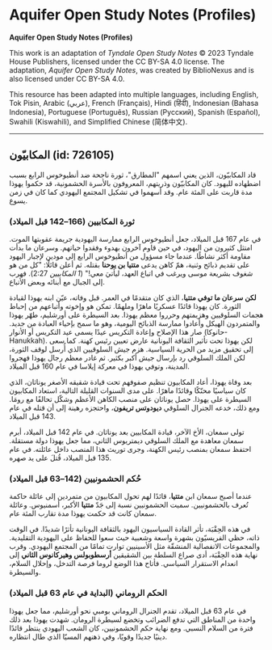 # Aquifer Open Study Notes (Profiles)

**Aquifer Open Study Notes (Profiles)**

This work is an adaptation of *Tyndale Open Study Notes* © 2023 Tyndale House Publishers, licensed under the CC BY\-SA 4\.0 license. The adaptation, *Aquifer Open Study Notes*, was created by BiblioNexus and is also licensed under CC BY\-SA 4\.0\.

This resource has been adapted into multiple languages, including English, Tok Pisin, Arabic (عربي), French (Français), Hindi (हिंदी), Indonesian (Bahasa Indonesia), Portuguese (Português), Russian (Русский), Spanish (Español), Swahili (Kiswahili), and Simplified Chinese (简体中文).



--------------------------------

## المكابيّون (id: 726105)

قاد المكابيّون، الذين يعني اسمهم "المطارق"، ثورة ناجحة ضد أنطيوخوس الرابع بسبب اضطهاده لليهود. كان المكابيّون وذريتهم، المعروفون بالأسرة الحشمونية، قد حكموا يهوذا مدة قاربت على المئة عام. وقد أسهموا في تشكيل المجتمع اليهودي كما كان في زمن يسوع.

### ثورة المكابيين (166–142 قبل الميلاد)

في عام 167 قبل الميلاد، جعل أنطيوخوس الرابع ممارسة اليهودية جريمة عقوبتها الموت. امتثل كثيرون من اليهود، في حين قاوم آخرون بهدوء وفقدوا حياتهم. وسرعان ما بدأت مقاومة أكثر نشاطًا. عندما جاء مسؤول من أنطيوخوس الرابع إلى مودين لإجبار اليهود على تقديم ذبائح وثنية، همّ كاهن يدعى **متتيا بن يوحنا** بقتله. ثم أعلن قائلًا: "كل من هو شغوف بشريعة موسى ويرغب في اتباع العهد، ليأتيَ معي!" (*1 المكابيين* 2:27\). فهرب إلى الجبال مع أبنائه وبعض الأتباع.

**لكن سرعان ما توفي متتيا**، الذي كان متقدمًا في العمر. قبل وفاته، عيّن ابنه يهوذا لقيادة الثورة. كان يهوذا قائدًا عسكريًا ماهرًا وملهمًا. تمكن هو وإخوته وأتباعهم من إحباط هجمات السلوقيين وهزيمتهم وحرروا معظم يهوذا. بعد السيطرة على أورشليم، طهّر يهوذا والمتمردون الهيكل وأعادوا ممارسة الذبائح اليومية، وهو ما سمح بإحياء العبادة من جديد. صار هذا الإصلاح وإعادة التكريس عيدًا يسمى عيد التكريس أو الأنوار (حانوكا\-Hanukkah). لكن يهوذا تحت تأثير الثقافة اليونانية عارض تعيين رئيس كهنة. كما سعى إلى تحقيق مزيد من الحرية السياسية. هزم جيش السلوقيين الذي أُرسل لوقف الثورة، لكن الملك السلوقي رد بإرسال جيش أكبر بكثير. ثم غادر معظم رجال يهوذا فهجروا المدينة، وتوفي يهوذا في معركة إيلاسا في عام 160 قبل الميلاد.

بعد وفاة يهوذا، أعاد المكابيون تنظيم صفوفهم تحت قيادة شقيقه الأصغر يوناثان، الذي كان سياسيًا محنّكًا وقائدًا ماهرًا. على مدى السنوات القليلة التالية، استعاد المكابيون السيطرة على يهوذا. حصل يوناثان على منصب الكاهن الأعظم وشكّل تحالفًا مع رومَا. ومع ذلك، خدعه الجنرال السلوقي **ديودوتس تريفون**، واحتجزه رهينة إلى أن قتله في عام 143 قبل الميلاد.

تولى سمعان، الأخ الآخر، قيادة المكابيين بعد يوناثان. في عام 142 قبل الميلاد، أبرم سمعان معاهدة مع الملك السلوقي ديمتريوس الثاني، مما جعل يهوذا دولة مستقلة. احتفظ سمعان بمنصب رئيس الكهنة، وجرى توريث هذا المنصب داخل عائلته. في عام 135 قبل الميلاد، قُتلَ على يد صهره.

### حُكم الحشمونيين (142–63 قبل الميلاد)

عندما أصبح سمعان ابن **متتيا**، قائدًا لهم تحول المكابيون من متمردين إلى عائلة حاكمة تُعرف بالحشمونيين. سميت الحشمونيين نسبة إلى جَدّ **متتيا** الأكبر، أسمنيوس. وعائلة سمعان كانت قد حكمت يهوذا مدة تقارب المئة عام.

في هذه الحِقْبَة، تأثر القادة السياسيون اليهود بالثقافة اليونانية تأثرًا شديدًا. في الوقت ذاته، حظي الفريسيّون بشهرة واسعة وشعبية حيث سعوا للحفاظ على اليهودية التقليدية. والمجموعات الانفصالية المنشقّة مثل الأسينيين توارت تمامًا من المجتمع اليهودي. وقرب نهاية هذه الحِقْبَة، أدى صراع السلطة بين الشقيقين **أرسطوبولس وهيركانوس الثاني** إلى انعدام الاستقرار السياسي. فأتاح هذا الوضع لروما فرصة التدخل، وإحلال السلام، والسيطرة.

### الحكم الروماني (البداية في عام 63 قبل الميلاد)

في عام 63 قبل الميلاد، تقدم الجنرال الروماني بومبي نحو أورشليم، مما جعل يهوذا واحدة من المناطق التي تدفع الضرائب وتخضع لسيطرة الرومان. شهدت يهوذا بعد ذلك فترة من السلام النسبي. ومع نهاية حكم الحشمونيين، كان الشعب اليهودي ينتظر قائدًا دينيًا جديدًا وقويًا، وفي ذهنهم المسيّا الذي طال انتظاره.


